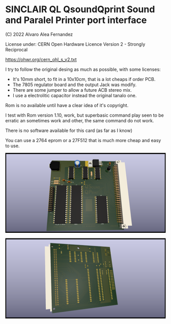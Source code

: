 # SINCLAIR QL QsoundQprint Sound and Paralel Printer port interface

(C) 2022 Alvaro Alea Fernandez

License under: CERN Open Hardware Licence Version 2 - Strongly Reciprocal

https://ohwr.org/cern_ohl_s_v2.txt

I try to follow the original desing as much as possible, with some licenses:

- It's 10mm short, to fit in a 10x10cm, that is a lot cheaps if order PCB.
- The 7805 regulator board and the output Jack was modify.
- There are some jumper to allow a future ACB stereo mix.
- I use a electrolitic capacitor instead the original tanalo one.

Rom is no available until have a clear idea of it's copyright.

I test with Rom version 1.10, work, but superbasic command play seen to be erratic an
sometimes work and other, the same command do not work.

There is no software available for this card (as far as I know)

You can use a 2764 eprom or a 27F512 that is much more cheap and easy to use.

![My image](QL_Qsound_1.png) 

![My image](QL_Qsound_2.png) 

